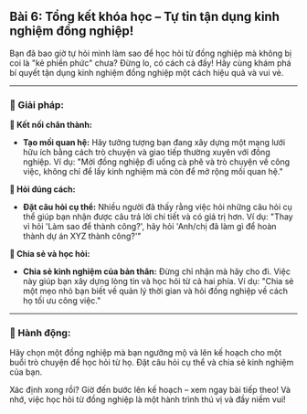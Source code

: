 ## Bài 6: Tổng kết khóa học – Tự tin tận dụng kinh nghiệm đồng nghiệp!

Bạn đã bao giờ tự hỏi mình làm sao để học hỏi từ đồng nghiệp mà không bị coi là "kẻ phiền phức" chưa? Đừng lo, có cách cả đấy! Hãy cùng khám phá bí quyết tận dụng kinh nghiệm đồng nghiệp một cách hiệu quả và vui vẻ.

---

### 📌 Giải pháp:

**🔹 Kết nối chân thành:**
- **Tạo mối quan hệ:** Hãy tưởng tượng bạn đang xây dựng một mạng lưới hữu ích bằng cách trò chuyện và giao tiếp thường xuyên với đồng nghiệp.
  Ví dụ: "Mời đồng nghiệp đi uống cà phê và trò chuyện về công việc, không chỉ để lấy kinh nghiệm mà còn để mở rộng mối quan hệ."

**🔹 Hỏi đúng cách:**
- **Đặt câu hỏi cụ thể:** Nhiều người đã thấy rằng việc hỏi những câu hỏi cụ thể giúp bạn nhận được câu trả lời chi tiết và có giá trị hơn.
  Ví dụ: "Thay vì hỏi 'Làm sao để thành công?', hãy hỏi 'Anh/chị đã làm gì để hoàn thành dự án XYZ thành công?'"

**🔹 Chia sẻ và học hỏi:**
- **Chia sẻ kinh nghiệm của bản thân:** Đừng chỉ nhận mà hãy cho đi. Việc này giúp bạn xây dựng lòng tin và học hỏi từ cả hai phía.
  Ví dụ: "Chia sẻ một mẹo nhỏ bạn biết về quản lý thời gian và hỏi đồng nghiệp về cách họ tối ưu công việc."

---

### 🚀 Hành động:

Hãy chọn một đồng nghiệp mà bạn ngưỡng mộ và lên kế hoạch cho một buổi trò chuyện để học hỏi từ họ. Đặt câu hỏi cụ thể và chia sẻ kinh nghiệm của bạn.

Xác định xong rồi? Giờ đến bước lên kế hoạch – xem ngay bài tiếp theo! Và nhớ, việc học hỏi từ đồng nghiệp là một hành trình thú vị và đầy niềm vui!
